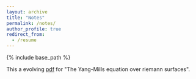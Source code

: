 ```yaml
---
layout: archive
title: "Notes"
permalink: /notes/
author_profile: true
redirect_from:
  - /resume
---
```


{% include base_path %}

This a evolving [pdf](https://Toxins.github.io/pdfs/MYCV.pdf) for "The Yang-Mills equation over riemann surfaces".
